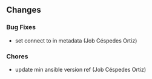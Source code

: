 ## Changes

### Bug Fixes

* set connect to in metadata (Job Céspedes Ortiz)

### Chores

* update min ansible version ref (Job Céspedes Ortiz)
